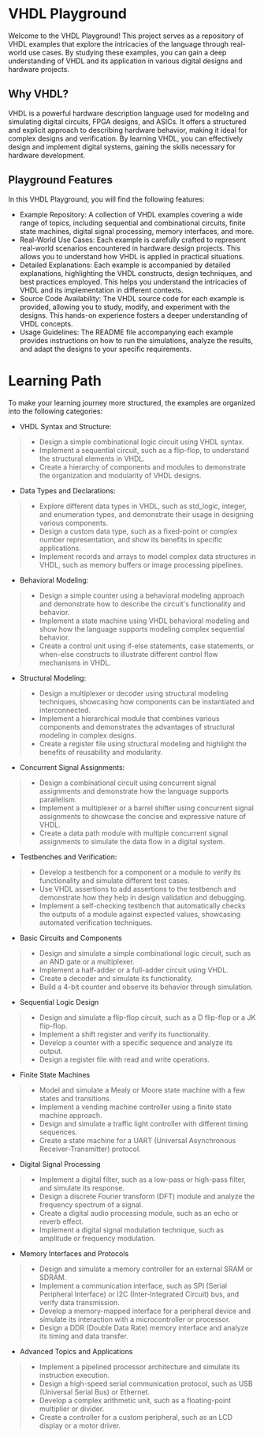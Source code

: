 # VHDL Playground
Welcome to the VHDL Playground! This project serves as a repository of VHDL examples that explore the intricacies of the language through real-world use cases. By studying these examples, you can gain a deep understanding of VHDL and its application in various digital designs and hardware projects.

## Why VHDL?
VHDL is a powerful hardware description language used for modeling and simulating digital circuits, FPGA designs, and ASICs. It offers a structured and explicit approach to describing hardware behavior, making it ideal for complex designs and verification. By learning VHDL, you can effectively design and implement digital systems, gaining the skills necessary for hardware development.

## Playground Features
In this VHDL Playground, you will find the following features:

* Example Repository: A collection of VHDL examples covering a wide range of topics, including sequential and combinational circuits, finite state machines, digital signal processing, memory interfaces, and more.
* Real-World Use Cases: Each example is carefully crafted to represent real-world scenarios encountered in hardware design projects. This allows you to understand how VHDL is applied in practical situations.
* Detailed Explanations: Each example is accompanied by detailed explanations, highlighting the VHDL constructs, design techniques, and best practices employed. This helps you understand the intricacies of VHDL and its implementation in different contexts.
* Source Code Availability: The VHDL source code for each example is provided, allowing you to study, modify, and experiment with the designs. This hands-on experience fosters a deeper understanding of VHDL concepts.
* Usage Guidelines: The README file accompanying each example provides instructions on how to run the simulations, analyze the results, and adapt the designs to your specific requirements.

# Learning Path
To make your learning journey more structured, the examples are organized into the following categories:

* VHDL Syntax and Structure:
> * Design a simple combinational logic circuit using VHDL syntax.
> * Implement a sequential circuit, such as a flip-flop, to understand the structural elements in VHDL.
> * Create a hierarchy of components and modules to demonstrate the organization and modularity of VHDL designs.

* Data Types and Declarations:
> * Explore different data types in VHDL, such as std_logic, integer, and enumeration types, and demonstrate their usage in designing various components.
> * Design a custom data type, such as a fixed-point or complex number representation, and show its benefits in specific applications.
> * Implement records and arrays to model complex data structures in VHDL, such as memory buffers or image processing pipelines.

* Behavioral Modeling:
> * Design a simple counter using a behavioral modeling approach and demonstrate how to describe the circuit's functionality and behavior.
> * Implement a state machine using VHDL behavioral modeling and show how the language supports modeling complex sequential behavior.
> * Create a control unit using if-else statements, case statements, or when-else constructs to illustrate different control flow mechanisms in VHDL.

* Structural Modeling:
> * Design a multiplexer or decoder using structural modeling techniques, showcasing how components can be instantiated and interconnected.
> * Implement a hierarchical module that combines various components and demonstrates the advantages of structural modeling in complex designs.
> * Create a register file using structural modeling and highlight the benefits of reusability and modularity.

* Concurrent Signal Assignments:
> * Design a combinational circuit using concurrent signal assignments and demonstrate how the language supports parallelism.
> * Implement a multiplexer or a barrel shifter using concurrent signal assignments to showcase the concise and expressive nature of VHDL.
> * Create a data path module with multiple concurrent signal assignments to simulate the data flow in a digital system.

* Testbenches and Verification:
> * Develop a testbench for a component or a module to verify its functionality and simulate different test cases.
> * Use VHDL assertions to add assertions to the testbench and demonstrate how they help in design validation and debugging.
> * Implement a self-checking testbench that automatically checks the outputs of a module against expected values, showcasing
automated verification techniques.

* Basic Circuits and Components
> * Design and simulate a simple combinational logic circuit, such as an AND gate or a multiplexer.
> * Implement a half-adder or a full-adder circuit using VHDL.
> * Create a decoder and simulate its functionality.
> * Build a 4-bit counter and observe its behavior through simulation.

* Sequential Logic Design
> * Design and simulate a flip-flop circuit, such as a D flip-flop or a JK flip-flop.
> * Implement a shift register and verify its functionality.
> * Develop a counter with a specific sequence and analyze its output.
> * Design a register file with read and write operations.

* Finite State Machines
> * Model and simulate a Mealy or Moore state machine with a few states and transitions.
> * Implement a vending machine controller using a finite state machine approach.
> * Design and simulate a traffic light controller with different timing sequences.
> * Create a state machine for a UART (Universal Asynchronous Receiver-Transmitter) protocol.

* Digital Signal Processing
> * Implement a digital filter, such as a low-pass or high-pass filter, and simulate its response.
> * Design a discrete Fourier transform (DFT) module and analyze the frequency spectrum of a signal.
> * Create a digital audio processing module, such as an echo or reverb effect.
> * Implement a digital signal modulation technique, such as amplitude or frequency modulation.

* Memory Interfaces and Protocols
> * Design and simulate a memory controller for an external SRAM or SDRAM.
> * Implement a communication interface, such as SPI (Serial Peripheral Interface) or I2C (Inter-Integrated Circuit) bus, and verify data transmission.
> * Develop a memory-mapped interface for a peripheral device and simulate its interaction with a microcontroller or processor.
> * Design a DDR (Double Data Rate) memory interface and analyze its timing and data transfer.

* Advanced Topics and Applications
> * Implement a pipelined processor architecture and simulate its instruction execution.
> * Design a high-speed serial communication protocol, such as USB (Universal Serial Bus) or Ethernet.
> * Develop a complex arithmetic unit, such as a floating-point multiplier or divider.
> * Create a controller for a custom peripheral, such as an LCD display or a motor driver.
